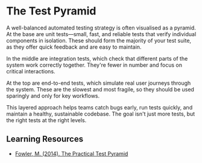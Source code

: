 # The Test Pyramid

A well-balanced automated testing strategy is often visualised as a pyramid.
At the base are unit tests—small, fast, and reliable tests that verify individual components in isolation.
These should form the majority of your test suite, as they offer quick feedback and are easy to maintain.

In the middle are integration tests, which check that different parts of the system work correctly together.
They're fewer in number and focus on critical interactions.

At the top are end-to-end tests, which simulate real user journeys through the system.
These are the slowest and most fragile, so they should be used sparingly and only for key workflows.

This layered approach helps teams catch bugs early, run tests quickly, and maintain a healthy, sustainable codebase.
The goal isn't just more tests, but the right tests at the right levels.

## Learning Resources

* [Fowler, M. (2014). The Practical Test Pyramid](https://martinfowler.com/articles/practical-test-pyramid.html)
